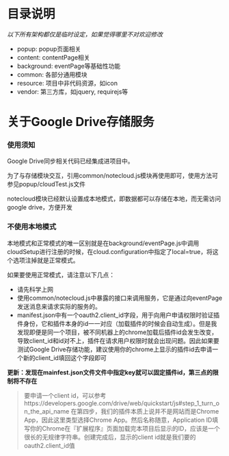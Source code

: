 # 目录说明

*以下所有架构都仅是临时设定，如果觉得哪里不对欢迎修改*

- popup: popup页面相关
- content: contentPage相关
- background: eventPage等基础性功能
- common: 各部分通用模块
- resource: 项目中非代码资源，如icon
- vendor: 第三方库，如jquery, requirejs等

# 关于Google Drive存储服务

### 使用须知
Google Drive同步相关代码已经集成进项目中。

为了与存储模块交互，引用common/notecloud.js模块再使用即可，使用方法可参见popup/cloudTest.js文件

notecloud模块已经默认设置成本地模式，即数据都可以存储在本地，而无需访问google drive，方便开发

### 不使用本地模式
本地模式和正常模式的唯一区别就是在background/eventPage.js中调用cloudSetup进行注册的时候，在cloud.configuration中指定了local=true，将这个选项注掉就是正常模式。

如果要使用正常模式，请注意以下几点：
- 请先科学上网
- 使用common/notecloud.js中暴露的接口来调用服务，它是通过向eventPage发送消息来请求实际的服务的。
- manifest.json中有一个oauth2.client_id字段，用于向用户申请权限时验证插件身份，它和插件本身的id一一对应（加载插件的时候会自动生成）。但是我发现即便是同一个项目，被不同机器上的chrome加载后插件id会发生改变，导致client_id和id对不上，插件在请求用户权限时就会出现问题。因此如果要测试Google Drive存储功能，建议使用你的chrome上显示的插件id去申请一个新的client_id填回这个字段即可

**更新：发现在mainfest.json文件文件中指定key就可以固定插件id，第三点的限制将不存在**

> 要申请一个client id，可以参考https://developers.google.com/drive/web/quickstart/js#step_1_turn_on_the_api_name
> 在第四步，我们的插件本质上说并不是网站而是Chrome App，因此这里类型选择Chrome App。然后名称随意，Application ID填写你的Chrome在『扩展程序』页面加载完本项目后显示的ID，应该是一个很长的无规律字符串。创建完成后，显示的client id就是我们要的oauth2.client_id值

